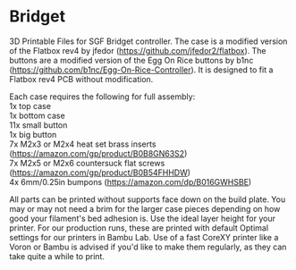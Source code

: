# Bridget
3D Printable Files for SGF Bridget controller. The case is a modified version of the Flatbox rev4 by jfedor (https://github.com/jfedor2/flatbox). The buttons are a modified version of the Egg On Rice buttons by b1nc (https://github.com/b1nc/Egg-On-Rice-Controller). It is designed to fit a Flatbox rev4 PCB without modification.  
  
Each case requires the following for full assembly:  
1x top case  
1x bottom case  
11x small button  
1x big button  
7x M2x3 or M2x4 heat set brass inserts (https://amazon.com/gp/product/B0B8GN63S2)  
7x M2x5 or M2x6 countersuck flat screws (https://amazon.com/gp/product/B0B54FHHDW)  
4x 6mm/0.25in bumpons (https://amazon.com/dp/B016GWHSBE)  
  
All parts can be printed without supports face down on the build plate. You may or may not need a brim for the larger case pieces depending on how good your filament's bed adhesion is. Use the ideal layer height for your printer. For our production runs, these are printed with default Optimal settings for our printers in Bambu Lab. Use of a fast CoreXY printer like a Voron or Bambu is advised if you'd like to make them regularly, as they can take quite a while to print.
